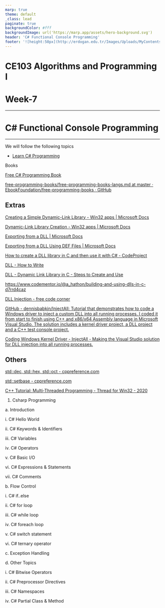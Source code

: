 ```yaml
---
marp: true
theme: default
_class: lead
paginate: true
backgroundColor: #fff
backgroundImage: url('https://marp.app/assets/hero-background.svg')
header: 'C# Functional Console Programming'
footer: '![height:50px](http://erdogan.edu.tr/Images/Uploads/MyContents/L_379-20170718142719217230.jpg) RTEU CE103 Week-7'
---
```


<!-- _backgroundColor: aquq -->

<!-- _color: orange -->

<!-- paginate: false -->

# CE103 Algorithms and Programming I

# Week-7

---

<!-- paginate: true -->

# C# Functional Console Programming

---

We will follow the following topics

- [Learn C# Programming](https://www.programiz.com/csharp-programming)

Books

[Free C# Programming Book](https://goalkicker.com/CSharpBook/)

[free-programming-books/free-programming-books-langs.md at master · EbookFoundation/free-programming-books · GitHub](https://github.com/EbookFoundation/free-programming-books/blob/master/books/free-programming-books-langs.md#c-sharp)

## Extras

[Creating a Simple Dynamic-Link Library - Win32 apps | Microsoft Docs](https://docs.microsoft.com/en-us/windows/win32/dlls/creating-a-simple-dynamic-link-library)

[Dynamic-Link Library Creation - Win32 apps | Microsoft Docs](https://docs.microsoft.com/en-us/windows/win32/dlls/dynamic-link-library-creation)

[Exporting from a DLL | Microsoft Docs](https://docs.microsoft.com/en-us/cpp/build/exporting-from-a-dll?view=msvc-170&viewFallbackFrom=vs-2019)

[Exporting from a DLL Using DEF Files | Microsoft Docs](https://docs.microsoft.com/en-us/cpp/build/exporting-from-a-dll-using-def-files?view=msvc-170)

[How to create a DLL library in C and then use it with C# - CodeProject](https://www.codeproject.com/Articles/9826/How-to-create-a-DLL-library-in-C-and-then-use-it-w)

[DLL - How to Write](https://www.tutorialspoint.com/dll/dll_writing.htm)

[DLL - Dynamic Link Library in C - Steps to Create and Use](https://www.interviewsansar.com/dll-dynamic-link-library-in-c/)

https://www.codementor.io/@a_hathon/building-and-using-dlls-in-c-d7rrd4caz

[DLL Injection - free code corner](https://sites.google.com/site/freecodecorner/technologies/process-info/dll-injection)

[GitHub - dennisbabkin/InjectAll: Tutorial that demonstrates how to code a Windows driver to inject a custom DLL into all running processes. I coded it from start to finish using C++ and x86/x64 Assembly language in Microsoft Visual Studio. The solution includes a kernel driver project, a DLL project and a C++ test console project.](https://github.com/dennisbabkin/InjectAll)

[Coding Windows Kernel Driver - InjectAll - Making the Visual Studio solution for DLL injection into all running processes.](https://dennisbabkin.com/blog/?i=AAA10800)

## Others

[std::dec, std::hex, std::oct - cppreference.com](https://en.cppreference.com/w/cpp/io/manip/hex)

[std::setbase - cppreference.com](https://en.cppreference.com/w/cpp/io/manip/setbase)

[C++ Tutorial: Multi-Threaded Programming - Thread for Win32 - 2020](https://www.bogotobogo.com/cplusplus/multithreading_win32A.php)

1. Csharp Programming

a. Introduction

 i. C# Hello World

 ii. C# Keywords & Identifiers

 iii. C# Variables

 iv. C# Operators

 v. C# Basic I/O

 vi. C# Expressions & Statements

 vii. C# Comments

b. Flow Control

 i. C# if..else

 ii. C# for loop

 iii. C# while loop

 iv. C# foreach loop

 v. C# switch statement

 vi. C# ternary operator

c. Exception Handling

d. Other Topics

 i. C# Bitwise Operators

 ii. C# Preprocessor Directives

 iii. C# Namespaces

 iv. C# Partial Class & Method
